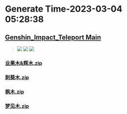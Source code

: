 # Generate Time-2023-03-04 05:28:38

## [Genshin_Impact_Teleport Main](https://github.com/Sam5440/Genshin_Impact_Teleport)

>![](https://komarev.com/ghpvc/?username=done439)
>![](https://komarev.com/ghpvc/?username=done438)
>![](https://komarev.com/ghpvc/?username=done437)

### [业果木&辉木.zip](https://raw.githubusercontent.com/Sam5440/Genshin_Impact_Teleport/download/OptimizationCollectionPackage/%5BChinese%5DSDK-China%20Optimized/%E6%8F%90%E7%93%A6%E7%89%B9%E6%99%AE%E9%80%9A%E7%89%A9%E8%B5%84/%E6%9C%A8%E6%9D%90/%E4%B8%9A%E6%9E%9C%E6%9C%A8%26%E8%BE%89%E6%9C%A8.zip)

### [刺葵木.zip](https://raw.githubusercontent.com/Sam5440/Genshin_Impact_Teleport/download/OptimizationCollectionPackage/%5BChinese%5DSDK-China%20Optimized/%E6%8F%90%E7%93%A6%E7%89%B9%E6%99%AE%E9%80%9A%E7%89%A9%E8%B5%84/%E6%9C%A8%E6%9D%90/%E5%88%BA%E8%91%B5%E6%9C%A8.zip)

### [枫木.zip](https://raw.githubusercontent.com/Sam5440/Genshin_Impact_Teleport/download/OptimizationCollectionPackage/%5BChinese%5DSDK-China%20Optimized/%E6%8F%90%E7%93%A6%E7%89%B9%E6%99%AE%E9%80%9A%E7%89%A9%E8%B5%84/%E6%9C%A8%E6%9D%90/%E6%9E%AB%E6%9C%A8.zip)

### [梦见木.zip](https://raw.githubusercontent.com/Sam5440/Genshin_Impact_Teleport/download/OptimizationCollectionPackage/%5BChinese%5DSDK-China%20Optimized/%E6%8F%90%E7%93%A6%E7%89%B9%E6%99%AE%E9%80%9A%E7%89%A9%E8%B5%84/%E6%9C%A8%E6%9D%90/%E6%A2%A6%E8%A7%81%E6%9C%A8.zip)

